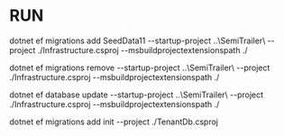 # RUN

dotnet ef migrations add SeedData11 --startup-project ..\SemiTrailer\ --project ./Infrastructure.csproj --msbuildprojectextensionspath ./

dotnet ef migrations remove --startup-project ..\SemiTrailer\ --project ./Infrastructure.csproj --msbuildprojectextensionspath ./

dotnet ef database update --startup-project ..\SemiTrailer\ --project ./Infrastructure.csproj --msbuildprojectextensionspath ./


dotnet ef migrations add init --project ./TenantDb.csproj